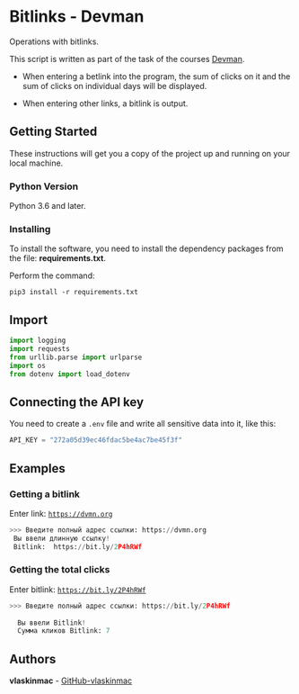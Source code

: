 # Bitlinks - Devman
Operations with bitlinks.

This script is written as part of the task of the courses [Devman](https://dvmn.org).

- When entering a betlink into the program, the sum of clicks on it and the sum of clicks on individual days will be displayed.

- When entering other links, a bitlink is output.

## Getting Started

These instructions will get you a copy of the project up and running on your local machine.

### Python Version

Python 3.6 and later.

### Installing

To install the software, you need to install the dependency packages from the file: **requirements.txt**.

Perform the command:

```
pip3 install -r requirements.txt
```

## Import

```python
import logging
import requests
from urllib.parse import urlparse
import os
from dotenv import load_dotenv

```

## Connecting the API key

You need to create a `.env` file and write all sensitive data into it, like this:

```python
API_KEY = "272a05d39ec46fdac5be4ac7be45f3f"
```

## Examples

### Getting a bitlink

Enter link: [`https://dvmn.org`](https://dvmn.org)

```python
>>> Введите полный адрес ссылки: https://dvmn.org
 Вы ввели длинную ссылку!
 Bitlink:  https://bit.ly/2P4hRWf

```
### Getting the total clicks

Enter bitlink: [`https://bit.ly/2P4hRWf`](https://bit.ly/2P4hRWf)

```python
>>> Введите полный адрес ссылки: https://bit.ly/2P4hRWf
  
  Вы ввели Bitlink!
  Сумма кликов Bitlink: 7 
```

## Authors

**vlaskinmac**  - [GitHub-vlaskinmac](https://github.com/vlaskinmac/)


